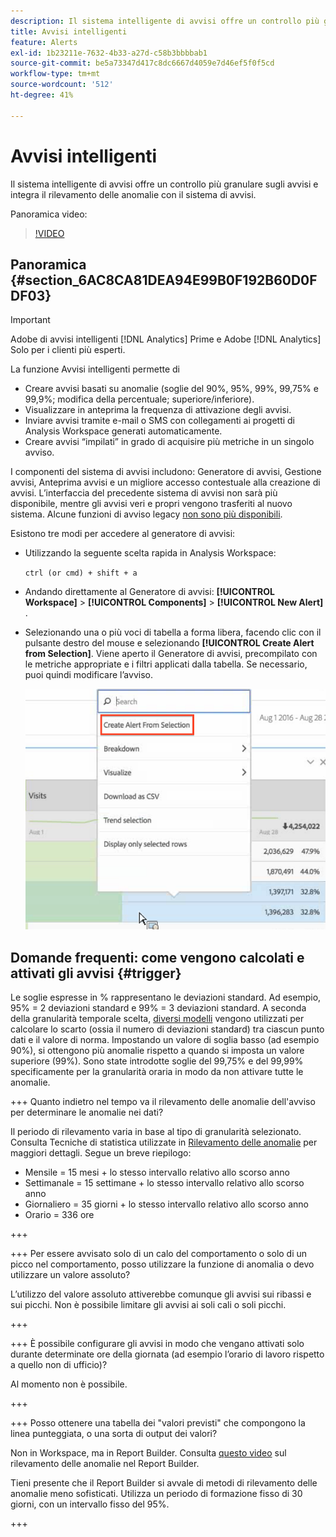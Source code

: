 ```yaml
---
description: Il sistema intelligente di avvisi offre un controllo più granulare sugli avvisi e integra il rilevamento delle anomalie con il sistema di avvisi.
title: Avvisi intelligenti
feature: Alerts
exl-id: 1b23211e-7632-4b33-a27d-c58b3bbbbab1
source-git-commit: be5a73347d417c8dc6667d4059e7d46ef5f0f5cd
workflow-type: tm+mt
source-wordcount: '512'
ht-degree: 41%

---
```


# Avvisi intelligenti

Il sistema intelligente di avvisi offre un controllo più granulare sugli avvisi e integra il rilevamento delle anomalie con il sistema di avvisi.

Panoramica video:

>[!VIDEO](https://video.tv.adobe.com/v/25446/?quality=12)

## Panoramica {#section_6AC8CA81DEA94E99B0F192B60D0FDF03}

>[!IMPORTANT]
>
>Adobe di avvisi intelligenti [!DNL Analytics] Prime e Adobe [!DNL Analytics] Solo per i clienti più esperti.

La funzione Avvisi intelligenti permette di

* Creare avvisi basati su anomalie (soglie del 90%, 95%, 99%, 99,75% e 99,9%; modifica della percentuale; superiore/inferiore).
* Visualizzare in anteprima la frequenza di attivazione degli avvisi.
* Inviare avvisi tramite e-mail o SMS con collegamenti ai progetti di Analysis Workspace generati automaticamente.
* Creare avvisi “impilati” in grado di acquisire più metriche in un singolo avviso.

I componenti del sistema di avvisi includono: Generatore di avvisi, Gestione avvisi, Anteprima avvisi e un migliore accesso contestuale alla creazione di avvisi. L’interfaccia del precedente sistema di avvisi non sarà più disponibile, mentre gli avvisi veri e propri vengono trasferiti al nuovo sistema. Alcune funzioni di avviso legacy [non sono più disponibili](https://experienceleague.adobe.com/docs/analytics/analyze/reports-analytics/alerts.html).

Esistono tre modi per accedere al generatore di avvisi:

* Utilizzando la seguente scelta rapida in Analysis Workspace:

  `ctrl (or cmd) + shift + a`
* Andando direttamente al Generatore di avvisi:  **[!UICONTROL Workspace]** > **[!UICONTROL Components]** > **[!UICONTROL New Alert]** .
* Selezionando una o più voci di tabella a forma libera, facendo clic con il pulsante destro del mouse e selezionando **[!UICONTROL Create Alert from Selection]**. Viene aperto il Generatore di avvisi, precompilato con le metriche appropriate e i filtri applicati dalla tabella. Se necessario, puoi quindi modificare l’avviso.

  ![](assets/create-alert-from-selection.png)


## Domande frequenti: come vengono calcolati e attivati gli avvisi {#trigger}

Le soglie espresse in % rappresentano le deviazioni standard. Ad esempio, 95% = 2 deviazioni standard e 99% = 3 deviazioni standard. A seconda della granularità temporale scelta, [diversi modelli](/help/analyze/analysis-workspace/c-anomaly-detection/statistics-anomaly-detection.md) vengono utilizzati per calcolare lo scarto (ossia il numero di deviazioni standard) tra ciascun punto dati e il valore di norma. Impostando un valore di soglia basso (ad esempio 90%), si ottengono più anomalie rispetto a quando si imposta un valore superiore (99%). Sono state introdotte soglie del 99,75% e del 99,99% specificamente per la granularità oraria in modo da non attivare tutte le anomalie.

+++ Quanto indietro nel tempo va il rilevamento delle anomalie dell&#39;avviso per determinare le anomalie nei dati?

Il periodo di rilevamento varia in base al tipo di granularità selezionato. Consulta Tecniche di statistica utilizzate in <a href="/help/analyze/analysis-workspace/c-anomaly-detection/statistics-anomaly-detection.md">Rilevamento delle anomalie</a> per maggiori dettagli. Segue un breve riepilogo:

* Mensile = 15 mesi + lo stesso intervallo relativo allo scorso anno
* Settimanale = 15 settimane + lo stesso intervallo relativo allo scorso anno
* Giornaliero = 35 giorni + lo stesso intervallo relativo allo scorso anno
* Orario = 336 ore

+++

+++ Per essere avvisato solo di un calo del comportamento o solo di un picco nel comportamento, posso utilizzare la funzione di anomalia o devo utilizzare un valore assoluto?

L’utilizzo del valore assoluto attiverebbe comunque gli avvisi sui ribassi e sui picchi. Non è possibile limitare gli avvisi ai soli cali o soli picchi.

+++

+++ È possibile configurare gli avvisi in modo che vengano attivati solo durante determinate ore della giornata (ad esempio l’orario di lavoro rispetto a quello non di ufficio)?

Al momento non è possibile.

+++

+++ Posso ottenere una tabella dei &quot;valori previsti&quot; che compongono la linea punteggiata, o una sorta di output dei valori?

Non in Workspace, ma in Report Builder. Consulta [questo video](https://experienceleague.adobe.com/docs/analytics-learn/tutorials/exporting/report-builder/anomaly-detection-in-report-builder.html) sul rilevamento delle anomalie nel Report Builder.

Tieni presente che il Report Builder si avvale di metodi di rilevamento delle anomalie meno sofisticati. Utilizza un periodo di formazione fisso di 30 giorni, con un intervallo fisso del 95%.

+++
